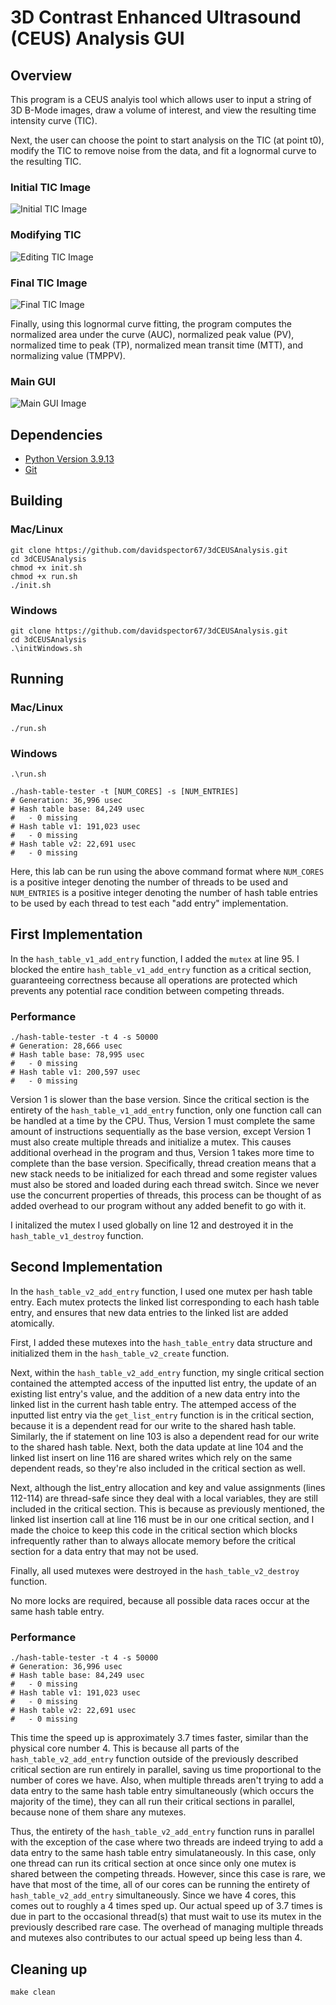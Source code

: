 # 3D Contrast Enhanced Ultrasound (CEUS) Analysis GUI

## Overview

This program is a CEUS analyis tool which allows user to input a string of 3D B-Mode images, draw a volume of interest, and view the resulting time intensity curve (TIC).

Next, the user can choose the point to start analysis on the TIC (at point t0), modify the TIC to remove noise from the data, and fit a lognormal curve to the resulting TIC.

### Initial TIC Image

![Initial TIC Image](images/initTICImage.png "Initial TIC Image")

### Modifying TIC

![Editing TIC Image](images/midTICImage.png "Modifying TIC Image")

### Final TIC Image

![Final TIC Image](images/finalTICImage.png "Final TIC Image")

Finally, using this lognormal curve fitting, the program computes the normalized area under the curve (AUC), normalized peak value (PV), normalized time to peak (TP), normalized mean transit time (MTT), and normalizing value (TMPPV).

### Main GUI

![Main GUI Image](images/imageGUI.png "Main GUI Image")

## Dependencies

* [Python Version 3.9.13](https://www.python.org/downloads/release/python-3913/)
* [Git](https://git-scm.com/downloads)

## Building

### Mac/Linux

```shell
git clone https://github.com/davidspector67/3dCEUSAnalysis.git
cd 3dCEUSAnalysis
chmod +x init.sh
chmod +x run.sh
./init.sh
```

### Windows

```shell
git clone https://github.com/davidspector67/3dCEUSAnalysis.git
cd 3dCEUSAnalysis
.\initWindows.sh
```

## Running

### Mac/Linux

```shell
./run.sh
```

### Windows

```shell
.\run.sh
```

```shell
./hash-table-tester -t [NUM_CORES] -s [NUM_ENTRIES]
# Generation: 36,996 usec
# Hash table base: 84,249 usec
#   - 0 missing
# Hash table v1: 191,023 usec
#   - 0 missing
# Hash table v2: 22,691 usec
#   - 0 missing
```

Here, this lab can be run using the above command format where `NUM_CORES` is a positive integer denoting the number
of threads to be used and `NUM_ENTRIES` is a positive integer denoting the number of hash table entries to be used by each thread to test each "add entry" implementation.

## First Implementation

In the `hash_table_v1_add_entry` function, I added the `mutex` at line 95. I blocked the entire `hash_table_v1_add_entry` function as a critical section, guaranteeing correctness because all operations are protected which prevents any potential race condition between competing threads.

### Performance

```shell
./hash-table-tester -t 4 -s 50000
# Generation: 28,666 usec
# Hash table base: 78,995 usec
#   - 0 missing
# Hash table v1: 200,597 usec
#   - 0 missing
```

Version 1 is slower than the base version. Since the critical section is the entirety of the `hash_table_v1_add_entry` function, only one function call can be handled at a time by the CPU. Thus, Version 1 must complete the same amount of instructions sequentially as the base version, except Version 1 must also create multiple threads and initialize a mutex. This causes additional overhead in the program and thus, Version 1 takes more time to complete than the base version. Specifically, thread creation means that a new stack needs to be initialized for each thread and some register values must also be stored and loaded during each thread switch. Since we never use the concurrent properties of threads, this process can be thought of as added overhead to our program without any added benefit to go with it.

I initalized the mutex I used globally on line 12 and destroyed it in the `hash_table_v1_destroy` function.

## Second Implementation

In the `hash_table_v2_add_entry` function, I used one mutex per hash table entry. Each mutex protects the linked list corresponding to each hash table entry, and ensures that new data entries to the linked list are added atomically.

First, I added these mutexes into the `hash_table_entry` data structure and initialized them in the `hash_table_v2_create` function.

Next, within the `hash_table_v2_add_entry` function, my single critical section contained the attempted access of the inputted list entry, the update of an existing list entry's value, and the addition of a new data entry into the linked list in the current hash table entry. The attemped access of the inputted list entry via the `get_list_entry` function is in the critical section, because it is a dependent read for our write to the shared hash table. Similarly, the if statement on line 103 is also a dependent read for our write to the shared hash table. Next, both the data update at line 104 and the linked list insert on line 116 are shared writes which rely on the same dependent reads, so they're also included in the critical section as well.

Next, although the list_entry allocation and key and value assignments (lines 112-114) are thread-safe since they deal with a local variables, they are still included in the critical section. This is because as previously mentioned, the linked list insertion call at line 116 must be in our one critical section, and I made the choice to keep this code in the critical section which blocks infrequently rather than to always allocate memory before the critical section for a data entry that may not be used.

Finally, all used mutexes were destroyed in the `hash_table_v2_destroy` function.

No more locks are required, because all possible data races occur at the same hash table entry.

### Performance

```shell
./hash-table-tester -t 4 -s 50000
# Generation: 36,996 usec
# Hash table base: 84,249 usec
#   - 0 missing
# Hash table v1: 191,023 usec
#   - 0 missing
# Hash table v2: 22,691 usec
#   - 0 missing
```

This time the speed up is approximately 3.7 times faster, similar than the physical core number 4. This is because all parts of the `hash_table_v2_add_entry` function outside of the previously described critical section are run entirely in parallel, saving us time proportional to the number of cores we have. Also, when multiple threads aren't trying to add a data entry to the same hash table entry simultaneously (which occurs the majority of the time), they can all run their critical sections in parallel, because none of them share any mutexes.

Thus, the entirety of the `hash_table_v2_add_entry` function runs in parallel with the exception of the case where two threads are indeed trying to add a data entry to the same hash table entry simulataneously. In this case, only one thread can run its critical section at once since only one mutex is shared between the competing threads. However, since this case is rare, we have that most of the time, all of our cores can be running the entirety of `hash_table_v2_add_entry` simultaneously. Since we have 4 cores, this comes out to roughly a 4 times sped up. Our actual speed up of 3.7 times is due in part to the occasional thread(s) that must wait to use its mutex in the previously described rare case. The overhead of managing multiple threads and mutexes also contributes to our actual speed up being less than 4.

## Cleaning up

```shell
make clean
```
